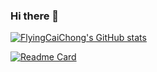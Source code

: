 ### Hi there 👋

<!--
**FlyingCaiChong/FlyingCaiChong** is a ✨ _special_ ✨ repository because its `README.md` (this file) appears on your GitHub profile.

Here are some ideas to get you started:

- 🔭 I’m currently working on ...
- 🌱 I’m currently learning ...
- 👯 I’m looking to collaborate on ...
- 🤔 I’m looking for help with ...
- 💬 Ask me about ...
- 📫 How to reach me: ...
- 😄 Pronouns: ...
- ⚡ Fun fact: ...
-->
[![FlyingCaiChong's GitHub stats](https://github-readme-stats.vercel.app/api?username=FlyingCaiChong&count_private=true&show_icons=true&theme=radical)](https://github.com/anuraghazra/github-readme-stats)

[![Readme Card](https://github-readme-stats.vercel.app/api/pin/?username=anuraghazra&repo=github-readme-stats)](https://github.com/anuraghazra/github-readme-stats)
